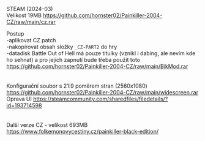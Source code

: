 STEAM (2024-03)
<br/>
Velikost 19MB https://github.com/hornster02/Painkiller-2004-CZ/raw/main/cz.rar

Postup
<br/>
-aplikovat CZ patch
<br/>
-nakopírovat obsah složky ```_CZ-PART2``` do hry
<br/>
-datadisk Battle Out of Hell má pouze titulky (vznikl i dabing, ale nevím kde ho sehnat) a pro jejich zapnutí bude třeba použít toto https://github.com/hornster02/Painkiller-2004-CZ/raw/main/BikMod.rar
<br/>
<br/>
<br/>
Konfigurační soubor s 21:9 poměrem stran (2560x1080) https://github.com/hornster02/Painkiller-2004-CZ/raw/main/widescreen.rar
<br/>
Oprava UI https://steamcommunity.com/sharedfiles/filedetails/?id=193714598
<br/>
<br/>
<br/>
Další verze CZ - velikost 693MB https://www.folkemonovycestiny.cz/painkiller-black-edition/
